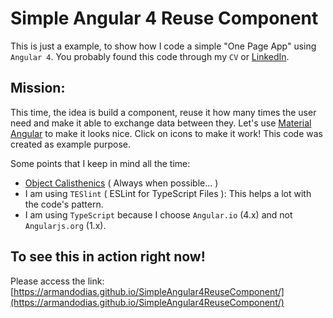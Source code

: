 # Simple Angular 4 Reuse Component
This is just a example, to show how I code a simple "One Page App" using `Angular 4`.
You probably found this code through my `CV` or [LinkedIn](https://www.linkedin.com/in/armandoschiavondias/).

## Mission:
This time, the idea is build a component, reuse it how many times the user need and make it able to exchange data between they.
Let's use [Material Angular](https://material.angular.io/) to make it looks nice.
Click on icons to make it work!
This code was created as example purpose.

Some points that I keep in mind all the time:
- [Object Calisthenics](https://www.cs.helsinki.fi/u/luontola/tdd-2009/ext/ObjectCalisthenics.pdf) ( Always when possible... )
- I am using `TESlint` ( ESLint for TypeScript Files ): This helps a lot with the code's pattern.
- I am using `TypeScript` because I choose `Angular.io` (4.x) and not `Angularjs.org` (1.x).

## To see this in action right now!
Please access the link: [https://armandodias.github.io/SimpleAngular4ReuseComponent/](https://armandodias.github.io/SimpleAngular4ReuseComponent/)